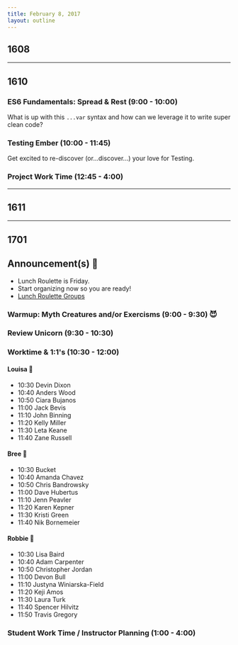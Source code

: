 ```yaml
---
title: February 8, 2017
layout: outline
---
```


## 1608

--------------------------------------------

## 1610

### ES6 Fundamentals: Spread & Rest (9:00 - 10:00)
What is up with this `...var` syntax and how can we leverage it to write super clean code?

### Testing Ember (10:00 - 11:45)
Get excited to re-discover (or...discover...) your love for Testing.

### Project Work Time (12:45 - 4:00)

--------------------------------------------

## 1611

--------------------------------------------

## 1701

## Announcement(s) :mega:

* Lunch Roulette is Friday.
* Start organizing now so you are ready!
* [Lunch Roulette Groups](https://github.com/turingschool/interdisciplinary-planning/blob/master/groups/20170210.markdown)

### Warmup: Myth Creatures and/or Exercisms (9:00 - 9:30) :smiling_imp:

### Review Unicorn (9:30 - 10:30)

### Worktime & 1:1's (10:30 - 12:00)

#### Louisa :hear_no_evil:

* 10:30 Devin Dixon
* 10:40 Anders Wood
* 10:50 Ciara Bujanos
* 11:00 Jack Bevis
* 11:10 John Binning
* 11:20 Kelly Miller
* 11:30 Leta Keane
* 11:40 Zane Russell

#### Bree :see_no_evil:

* 10:30 Bucket
* 10:40 Amanda Chavez
* 10:50 Chris Bandrowsky
* 11:00 Dave Hubertus
* 11:10 Jenn Peavler
* 11:20 Karen Kepner
* 11:30 Kristi Green
* 11:40 Nik Bornemeier

#### Robbie :speak_no_evil:

* 10:30 Lisa Baird
* 10:40 Adam Carpenter
* 10:50 Christopher Jordan
* 11:00 Devon Bull
* 11:10 Justyna Winiarska-Field
* 11:20 Keji Amos
* 11:30 Laura Turk
* 11:40 Spencer Hilvitz
* 11:50 Travis Gregory

### Student Work Time / Instructor Planning (1:00 - 4:00)
